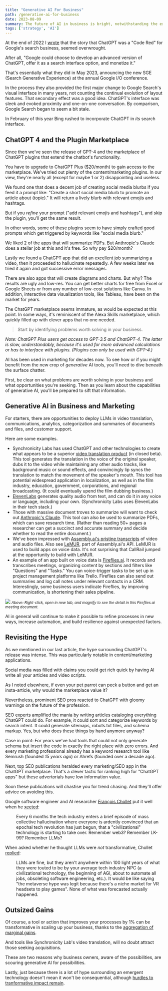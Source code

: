 ```yaml
---
title: "Generative AI For Business"
path: /generative-ai-for-business
date: 2023-08-09
summary: The future of AI in business is bright, notwithstanding the excesses of hype.
tags: ['strategy', 'AI']
---
```


At the end of 2022 I <a href="https://www.signalfox.org/chatgpt-google-code-red">wrote</a> that the story that ChatGPT was a "Code Red" for Google's search business, seemed overwrought.

After all, "Google could choose to develop an advanced version of ChatGPT, offer it as a search interface option, and monetize it."

That's essentially what they did in May 2023, announcing the new SGE (Search Generative Experience) at the annual Google I/O conference. 

In the process they also provided the first major change to Google Search's visual interface in many years, not counting the continual evolution of layout features. That secondary effect was a good idea. ChatGPT's interface was sleek and evoked proximity and one-on-one conversation. By comparison, Google Search began to seem a bit stale.

In February of this year Bing rushed to incorporate ChatGPT in <em>its</em> search interface.

## ChatGPT 4 and the Plugin Marketplace

Since then we've seen the release of GPT-4 and the marketplace of ChatGPT plugins that extend the chatbot's functionality. 

You have to upgrade to ChatGPT Plus ($20/month) to gain access to the marketplace. We've tried out plenty of the content/marketing plugins. In our view, they're nearly all (except for maybe 1 or 2) disappointing and useless. 

We found one that does a decent job of creating social media blurbs if you feed it a prompt like: 
"Create a short social media blurb to promote an article about (topic)."  It will return a lively blurb with relevant emojis and hashtags. 

But if you <em>refine</em> your prompt ("add relevant emojis and hashtags"), and skip the plugin, you'll get the same result.

In other words, some of these plugins seem to have simply crafted good prompts which get triggered by keywords like "social media blurb." 
  
We liked 2 of the apps that will summarize PDFs. But <a href="https://claude.ai/" target="blank">Anthropic's Claude</a> does a stellar job at this and it's free. So why pay $20/month?

Lastly we found a ChatGPT app that did an excellent job summarizing a video, then it proceeded to hallucinate repeatedly. A few weeks later we tried it again and got successive error messages. 

There are also apps that will create diagrams and charts. But why? The results are ugly and low-res. You can get better charts for free from Excel or Google Sheets or from any number of low-cost solutions like Canva. In addition, interactive data visualization tools, like Tableau, have been on the market for years. 

The ChatGPT marketplace seems immature, as would be expected at this point. In some ways, it's reminiscent of the Alexa Skills marketplace, which quickly filled up with clever apps that no one needed.

> Start by identifying problems worth solving in your business.

<em>Note: ChatGPT Plus users get access to GPT-3.5 and ChatGPT-4. The latter is slow, understandably, because it's used for more advanced calculations or has to interface with plugins. (Plugins can only be used with GPT-4.)</em>

AI has been used in marketing for decades now. To see how or if you might benefit from the new crop of <em>generative</em> AI tools, you'll need to dive beneath the surface chatter.

First, be clear on what problems are <em>worth</em> solving in your business and what opportunities you're seeking. Then as you learn about the capabilities of generative AI, you'll be prepared to sift that information.

## Generative AI in Business and Marketing

For starters, there are opportunities to deploy LLMs in video translation, communications, analytics, categorization and summaries of documents and files, and customer support.

Here are some examples. 

* Synchronicity Labs has used ChatGPT and other technologies to create what appears to be a superior <a href="https://twitter.com/therealprady/status/1680645510103977987">video translation product</a> (in closed beta). This tool generates the translation in the voice of the original speaker, dubs it to the video while maintaining any other audio tracks, like background music or sound effects, and convincingly lip syncs the translation to match the movement of the speaker's mouth. This tool has potential widespread application in localization, as well as in the film industry, education, government, corporations, and regional broadcasting. (It could eventually upend the film dubbing business.)
* <a href="https://elevenlabs.io/" target="blanl">ElevenLabs</a> generates quality audio from text, and can do it in any voice or language, including your own. (Synchronicity Labs uses ElevenLabs in their tech stack.)
* Those with massive document troves to summarize will want to check out <a href="https://claude.ai/" target="blank">Anthropic's Claude</a>. This tool can also be used to summarize PDFs, which can save research time. (Rather than reading 50+ pages a researcher can get a succinct and accurate summary and decide whether to read the entire document.)
* We've been impressed with <a href="https://www.assemblyai.com/playground/source" target="blank">Assembly.ai's pristine transcripts</a> of video and audio files. Also see <a href="https://www.assemblyai.com/blog/lemur/" target="blank">LeMUR</a>, part of Assembly.ai's API. LeMUR is used to build apps on voice data. It's not surprising that CallRail jumped at the opportunity to build with LeMUR.
* An example of an app built on voice data is <a href="https://fireflies.ai/" target="blank">Fireflies.ai</a>. It records and transcribes meetings, organizing content by sections and filters like "Questions" and "Tasks." You can voice-trigger tasks to be set up in project management platforms like Trello. Fireflies can also send out summaries and log call notes under relevant contacts in a CRM. Interestingly, some business users indicate Fireflies, by improving communication, is shortening their sales pipeline.

<img src="https://res.cloudinary.com/icecloud7/image/upload/f_auto/v1691863141/fireflies-ai-example_ekpx8s.png" >
<small><em>Above: Right-click, open in new tab, and magnify to see the detail in this Fireflies.ai meeting document.</em></small>

AI in general will continue to make it possible to refine processes in new ways, increase automation, and build resilience against unexpected factors. 

## Revisiting the Hype 

As we mentioned in our last article, the hype surrounding ChatGPT's release was intense. This was particularly notable in content/marketing applications. 

Social media was filled with claims you could get rich quick by having AI write all your articles and video scripts.

As I noted elsewhere, if even your pet parrot can peck a button and get an insta-article, why would the marketplace value it?

Nevertheless, prominent SEO pros reacted to ChatGPT with gloomy warnings on the future of the profession.

SEO experts amplified the mania by writing articles cataloging everything ChatGPT could do. For example, it could sort and categorize keywords by search intent. It could generate sitemaps, robots.txt files, and schema markup. Yes, but who does these things by hand anymore anyway? 

Case in point: For years we've had tools that could not only generate schema but insert the code in exactly the right place with zero errors. And every marketing professional already has a keyword research tool like Semrush (founded <em>15 years ago</em>) or Ahrefs (founded over a decade ago). 

Next, top SEO publications heralded every marketing/SEO app in the ChatGPT marketplace. That's a clever tactic for ranking high for "ChatGPT apps" but these advertorials have low information value.

Soon these publications will chastise you for trend chasing. And they'll offer advice on avoiding this.

Google software engineer and AI researcher <a href="https://fchollet.com/" target="blank">François Chollet</a> put it well when he <a href="https://twitter.com/fchollet/status/1689114236453339136" target="blank">xeeted</a>: 

<div style="padding-left: 2.5em;"><p>Every 6 months the tech industry enters a brief episode of mass collective hallucination where everyone is ardently convinced that an epochal tech revolution has just begun, that a "civilizational" technology is starting to take over. Remember web3? Remember LK-99? Remember LLMs?</p></div>

When asked whether he thought LLMs were <em>not</em> transformative, Chollet <a href="https://twitter.com/fchollet/status/1689131305014087680" target="blank">replied</a>: 

<div style="padding-left: 2.5em;"><p>LLMs are fine, but they aren't anywhere within 100 light years of what they were touted to be by your average tech industry NPC (a civilizational technology, the beginning of AGI, about to automate all jobs, obsoleting software engineering, etc.). It would be like saying "the metaverse hype was legit because there's a niche market for VR headsets to play games". None of what was forecasted actually happened.</p></div>

## Outsized Gains

Of course, a tool or action that improves your processes by 1% can be transformative in scaling up your business, thanks to the <a href="https://jamesclear.com/wp-content/uploads/2016/08/ABriefGuidetoProcessImprovement-2.pdf" target="blank">aggregation of marginal gains</a>. 

And tools like Synchronicity Lab's video translation, will no doubt attract those seeking acquisitions.

These are two reasons why business owners, aware of the possibilities, are scouring generative AI for possibilities.

Lastly, just because there is a lot of hype surrounding an emergent technology doesn't mean it won't be consequential, although <a href="https://thegradient.pub/why-transformative-artificial-intelligence-is-really-really-hard-to-achieve/" target="blank">hurdles to tranformative impact remain</a>.

